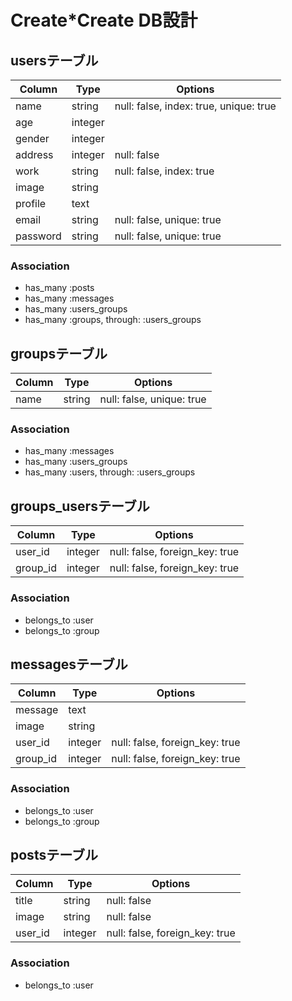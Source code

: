 # Create*Create DB設計

## usersテーブル
|Column|Type|Options|
|------|----|-------|
|name|string|null: false, index: true, unique: true|
|age|integer||
|gender|integer||
|address|integer|null: false|
|work|string|null: false, index: true|
|image|string||
|profile|text||
|email|string|null: false, unique: true|
|password|string|null: false, unique: true|
### Association
- has_many :posts
- has_many :messages
- has_many :users_groups
- has_many :groups,  through:  :users_groups

## groupsテーブル
|Column|Type|Options|
|------|----|-------|
|name|string|null: false, unique: true|
### Association
- has_many :messages
- has_many :users_groups
- has_many :users,  through:  :users_groups


## groups_usersテーブル
|Column|Type|Options|
|------|----|-------|
|user_id|integer|null: false, foreign_key: true|
|group_id|integer|null: false, foreign_key: true|
### Association
- belongs_to :user
- belongs_to :group

## messagesテーブル
|Column|Type|Options|
|------|----|-------|
|message|text||
|image|string||
|user_id|integer|null: false, foreign_key: true|
|group_id|integer|null: false, foreign_key: true|
### Association
- belongs_to :user
- belongs_to :group


## postsテーブル
|Column|Type|Options|
|------|----|-------|
|title|string|null: false|
|image|string|null: false|
|user_id|integer|null: false, foreign_key: true|
### Association
- belongs_to :user
